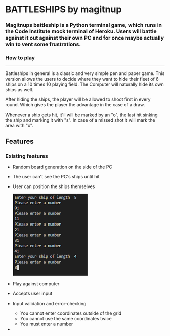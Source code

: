 # BATTLESHIPS by magitnup

### Magitnups battleship is a Python terminal game, which runs in the Code Institute mock terminal of Heroku. Users will battle against it out against their own PC and for once maybe actually win to vent some frustrations.<br>

### How to play

---

Battleships in general is a classic and very simple pen and paper game.
This version allows the users to decide where they want to hide their fleet of 6 ships on a 10 times 10 playing field. The Computer will naturally hide its own ships as well.

After hiding the ships, the player will be allowed to shoot first in every round. Which gives the player the advantage in the case of a draw.

Whenever a ship gets hit, it'll will be marked by an "o", the last hit sinking the ship and marking it with "s". In case of a missed shot it will mark the area with "x".

## Features

### Existing features

- Random board generation on the side of the PC
- The user can't see the PC's ships until hit
- User can position the ships themselves

  ![Custom ship positioning](input_ship_position.png)

- Play against computer
- Accepts user input

- Input validation and error-checking
  - You cannot enter coordinates outside of the grid
  - You cannot use the same coordinates twice
  - You must enter a number
-
